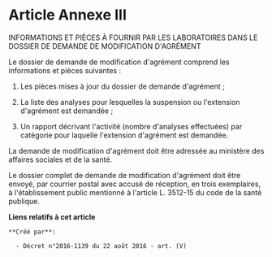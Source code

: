 # Article Annexe III

INFORMATIONS ET PIÈCES À FOURNIR PAR LES LABORATOIRES DANS LE DOSSIER DE DEMANDE DE MODIFICATION D'AGRÉMENT 

Le dossier de demande de modification d'agrément comprend les informations et pièces suivantes :

1. Les pièces mises à jour du dossier de demande d'agrément ;

2. La liste des analyses pour lesquelles la suspension ou l'extension d'agrément est demandée ;

3. Un rapport décrivant l'activité (nombre d'analyses effectuées) par catégorie pour laquelle l'extension d'agrément est
demandée.

La demande de modification d'agrément doit être adressée au ministère des affaires sociales et de la santé.

Le dossier complet de demande de modification d'agrément doit être envoyé, par courrier postal avec accusé de réception, en
trois exemplaires, à l'établissement public mentionné à l'article L. 3512-15 du code de la santé publique.

**Liens relatifs à cet article**

	**Créé par**:

	  - Décret n°2016-1139 du 22 août 2016 - art. (V)
